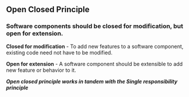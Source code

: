## Open Closed Principle

### Software components should be closed for modification, but open for extension.

**Closed for modification** - To add new features to a software component, existing code need not have to be modified.

**Open for extension** - A software component should be extensible to add new feature or behavior to it.

**_Open closed principle works in tandem with the Single responsibility principle_**
